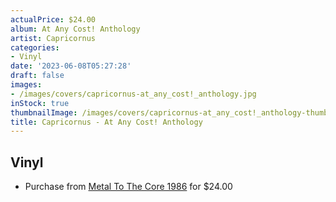 ```yaml
---
actualPrice: $24.00
album: At Any Cost! Anthology
artist: Capricornus
categories:
- Vinyl
date: '2023-06-08T05:27:28'
draft: false
images:
- /images/covers/capricornus-at_any_cost!_anthology.jpg
inStock: true
thumbnailImage: /images/covers/capricornus-at_any_cost!_anthology-thumb.jpg
title: Capricornus - At Any Cost! Anthology
---
```


## Vinyl
* Purchase from [Metal To The Core 1986](https://metaltothecore1986.com/shop/capricornus-at-any-cost-anthology-12-lp/) for $24.00
